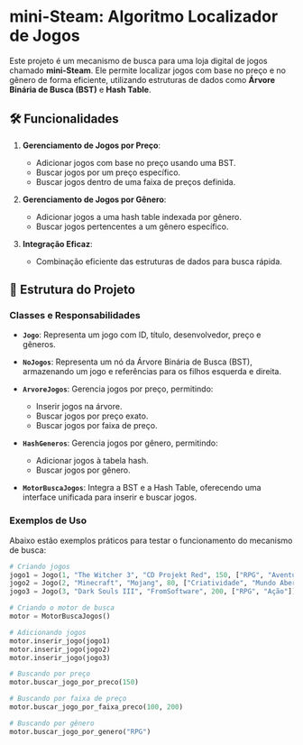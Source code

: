 # mini-Steam: Algoritmo Localizador de Jogos

Este projeto é um mecanismo de busca para uma loja digital de jogos chamado **mini-Steam**. Ele permite localizar jogos com base no preço e no gênero de forma eficiente, utilizando estruturas de dados como **Árvore Binária de Busca (BST)** e **Hash Table**.

## 🛠️ Funcionalidades

1. **Gerenciamento de Jogos por Preço**:
   - Adicionar jogos com base no preço usando uma BST.
   - Buscar jogos por um preço específico.
   - Buscar jogos dentro de uma faixa de preços definida.

2. **Gerenciamento de Jogos por Gênero**:
   - Adicionar jogos a uma hash table indexada por gênero.
   - Buscar jogos pertencentes a um gênero específico.

3. **Integração Eficaz**:
   - Combinação eficiente das estruturas de dados para busca rápida.

## 📂 Estrutura do Projeto

### Classes e Responsabilidades

- **`Jogo`**:
  Representa um jogo com ID, título, desenvolvedor, preço e gêneros.

- **`NoJogos`**:
  Representa um nó da Árvore Binária de Busca (BST), armazenando um jogo e referências para os filhos esquerda e direita.

- **`ArvoreJogos`**:
  Gerencia jogos por preço, permitindo:
  - Inserir jogos na árvore.
  - Buscar jogos por preço exato.
  - Buscar jogos por faixa de preço.

- **`HashGeneros`**:
  Gerencia jogos por gênero, permitindo:
  - Adicionar jogos à tabela hash.
  - Buscar jogos por gênero.

- **`MotorBuscaJogos`**:
  Integra a BST e a Hash Table, oferecendo uma interface unificada para inserir e buscar jogos.

### Exemplos de Uso

Abaixo estão exemplos práticos para testar o funcionamento do mecanismo de busca:

```python
# Criando jogos
jogo1 = Jogo(1, "The Witcher 3", "CD Projekt Red", 150, ["RPG", "Aventura"])
jogo2 = Jogo(2, "Minecraft", "Mojang", 80, ["Criatividade", "Mundo Aberto"])
jogo3 = Jogo(3, "Dark Souls III", "FromSoftware", 200, ["RPG", "Ação"])

# Criando o motor de busca
motor = MotorBuscaJogos()

# Adicionando jogos
motor.inserir_jogo(jogo1)
motor.inserir_jogo(jogo2)
motor.inserir_jogo(jogo3)

# Buscando por preço
motor.buscar_jogo_por_preco(150)

# Buscando por faixa de preço
motor.buscar_jogo_por_faixa_preco(100, 200)

# Buscando por gênero
motor.buscar_jogo_por_genero("RPG")
